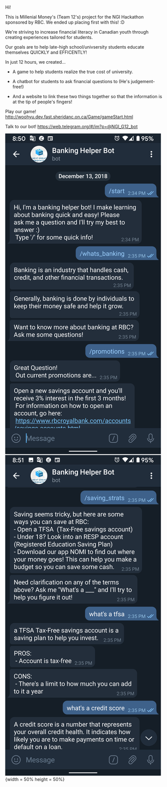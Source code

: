 Hi!

This is Millenial Money's (Team 12's) project for the NGI Hackathon sponsored by RBC.
We ended up placing first with this! :D

We're striving to increase financial literacy in Canadian youth through creating experiences tailored for students.

Our goals are to help late-high school/univsersity students  educate themselves QUICKLY and EFFICENTLY!

In just 12 hours, we created...

- A game to help students realize the true cost of university.

- A chatbot for students to ask financial questions to (He's judgement-free!)

- And a website to link these two things together so that the information is at the tip of people's fingers!

Play our game!
http://woohyu.dev.fast.sheridanc.on.ca/Game/gameStart.html

Talk to our bot!
https://web.telegram.org/#/im?p=@NGI_G12_bot

![A conversation with our bot, part 1](bot1.png)
![A conversation with our bot, part 2](bot2.png){width = 50% height = 50%}
